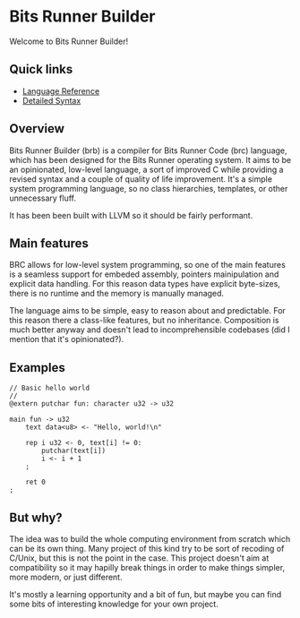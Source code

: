 # Bits Runner Builder
Welcome to Bits Runner Builder!

## Quick links
- [Language Reference](Reference.md)
- [Detailed Syntax](Syntax.md)

## Overview
Bits Runner Builder (brb) is a compiler for Bits Runner Code (brc) language, which has been designed for the Bits Runner operating system. It aims to be an opinionated, low-level language, a sort of improved C while providing a revised syntax and a couple of quality of life improvement. It's a simple system programming language, so no class hierarchies, templates, or other unnecessary fluff.

It has been been built with LLVM so it should be fairly performant.

## Main features
BRC allows for low-level system programming, so one of the main features is a seamless support for embeded assembly, pointers mainipulation and explicit data handling. For this reason data types have explicit byte-sizes, there is no runtime and the memory is manually managed.

The language aims to be simple, easy to reason about and predictable. For this reason there a class-like features, but no inheritance. Composition is much better anyway and doesn't lead to incomprehensible codebases (did I mention that it's opinionated?).

## Examples
```
// Basic hello world
//
@extern putchar fun: character u32 -> u32

main fun -> u32
    text data<u8> <- "Hello, world!\n"
    
    rep i u32 <- 0, text[i] != 0:
        putchar(text[i])
        i <- i + 1
    ;

    ret 0
;
```

## But why?
The idea was to build the whole computing environment from scratch which can be its own thing. Many project of this kind try to be sort of recoding of C/Unix, but this is not the point in the case. This project doesn't aim at compatibility so it may hapilly break things in order to make things simpler, more modern, or just different.

It's mostly a learning opportunity and a bit of fun, but maybe you can find some bits of interesting knowledge for your own project.